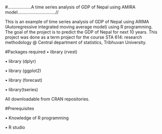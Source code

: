 #...................A time series analysis of GDP of Nepal using AMIRA model...............................//
  
 This is an example of time series analysis of GDP of Nepal using ARIMA (Autoregressive integrated moving average model) using R programming. The goal of the project is to predict the GDP of Nepal for next 10 years. This project was done as a term project for the course STA 614: research methodology @ Central department of statistics, Tribhuvan University.


#Packages required
•	library (rvest)

•	library (dplyr)

•	library (ggplot2)

•	library (forecast)

•	library(tseries)


All downloadable from CRAN repositories.


#Prerequisites

•	Knowledge of R programming

•	R studio



